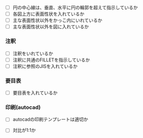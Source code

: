 * [ ] 円の中心線は、垂直、水平に円の輪郭を超えて指示しているか
* [ ] 各図上方に表面性状を入れているか
* [ ] 主な表面性状以外をかっこ内にいれているか
* [ ] 主な表面性状以外を図に入れているか

### 注釈

* [ ] 注釈をいれているか
* [ ] 注釈に共通のFILLETを指示しているか
* [ ] 注釈に参照のJISを入れているか

### 要目表

* [ ] 要目表を入れているか

### 印刷(autocad)

* [ ] autocadの印刷テンプレートは適切か
* [ ] 対比が1:1か


